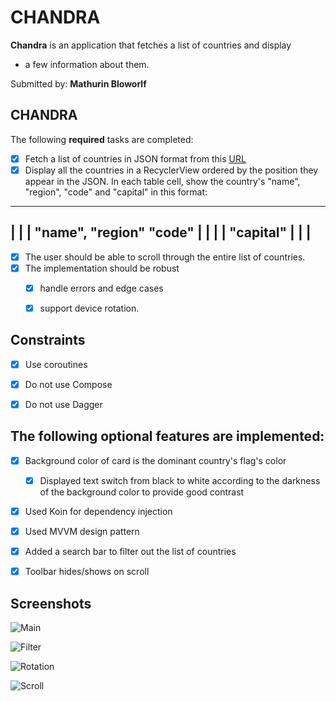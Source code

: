 # CHANDRA

**Chandra** is an application that fetches a list of countries and display
* a few information about them.

Submitted by: **Mathurin Bloworlf**

## CHANDRA

The following **required** tasks are completed:

* [X] Fetch a list of countries in JSON format from this [URL](https://gist.githubusercontent.com/peymano-wmt/32dcb892b06648910ddd40406e37fdab/raw/db25946fd77c5873b0303b858e861ce724e0dcd0/countries.json)
* [X] Display all the countries in a RecyclerView ordered by the position they appear in the JSON. In each table cell, show the country's "name", "region", "code" and "capital" in this format:
--------------------------------------- 
| 							|
| "name", "region" 		"code" 	|
| 							|
| "capital" 				|
| 							|
---------------------------------------
* [X] The user should be able to scroll through the entire list of countries.
* [X] The implementation should be robust
  * [X] handle errors and edge cases
  * [X] support device rotation.


## Constraints

* [X] Use coroutines
* [X] Do not use Compose
* [X] Do not use Dagger


## The following **optional** features are implemented:

* [X] Background color of card is the dominant country's flag's color
  * [X] Displayed text switch from black to white according to the darkness of the background color to provide good contrast
* [X] Used Koin for dependency injection
* [X] Used MVVM design pattern
* [X] Added a search bar to filter out the list of countries
* [X] Toolbar hides/shows on scroll


## Screenshots

![Main](https://github.com/bloworlf/CHANDRA_/blob/main/screens/main.png?raw=true)

![Filter](https://github.com/bloworlf/CHANDRA_/blob/main/screens/filter.png?raw=true)

![Rotation](https://github.com/bloworlf/CHANDRA_/blob/main/screens/rotation.png?raw=true)

![Scroll](https://github.com/bloworlf/CHANDRA_/blob/main/screens/scroll.png?raw=true)